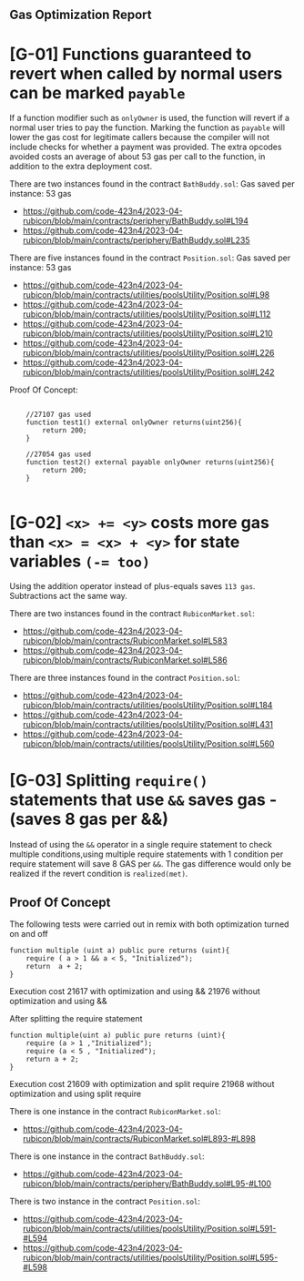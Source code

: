 ## Gas Optimization Report

[G-01] Functions guaranteed to revert when called by normal users can be marked `payable`
===========================================================================================

If a function modifier such as `onlyOwner` is used, the function will revert if a normal user tries to pay the function. Marking the function as `payable` will lower the gas cost for legitimate callers because the compiler will not include checks for whether a payment was provided. The extra opcodes avoided costs an average of about 53 gas per call to the function, in addition to the extra deployment cost.

There are two instances found in the contract `BathBuddy.sol`:
Gas saved per instance: 53 gas

* https://github.com/code-423n4/2023-04-rubicon/blob/main/contracts/periphery/BathBuddy.sol#L194
* https://github.com/code-423n4/2023-04-rubicon/blob/main/contracts/periphery/BathBuddy.sol#L235

There are five instances found in the contract `Position.sol`:
Gas saved per instance: 53 gas

* https://github.com/code-423n4/2023-04-rubicon/blob/main/contracts/utilities/poolsUtility/Position.sol#L98
* https://github.com/code-423n4/2023-04-rubicon/blob/main/contracts/utilities/poolsUtility/Position.sol#L112
* https://github.com/code-423n4/2023-04-rubicon/blob/main/contracts/utilities/poolsUtility/Position.sol#L210
* https://github.com/code-423n4/2023-04-rubicon/blob/main/contracts/utilities/poolsUtility/Position.sol#L226
* https://github.com/code-423n4/2023-04-rubicon/blob/main/contracts/utilities/poolsUtility/Position.sol#L242

Proof Of Concept:
```solidity

    //27107 gas used
    function test1() external onlyOwner returns(uint256){
        return 200;
    }

    //27054 gas used
    function test2() external payable onlyOwner returns(uint256){
        return 200;
    }
    

```

[G-02] `<x> += <y>` costs more gas than `<x> = <x> + <y>` for state variables `(-= too)`
=====================================================================================

Using the addition operator instead of plus-equals saves `113 gas`. Subtractions act the same way.

There are two instances found in the contract `RubiconMarket.sol`:

* https://github.com/code-423n4/2023-04-rubicon/blob/main/contracts/RubiconMarket.sol#L583
* https://github.com/code-423n4/2023-04-rubicon/blob/main/contracts/RubiconMarket.sol#L586

There are three instances found in the contract `Position.sol`:

* https://github.com/code-423n4/2023-04-rubicon/blob/main/contracts/utilities/poolsUtility/Position.sol#L184
* https://github.com/code-423n4/2023-04-rubicon/blob/main/contracts/utilities/poolsUtility/Position.sol#L431
* https://github.com/code-423n4/2023-04-rubicon/blob/main/contracts/utilities/poolsUtility/Position.sol#L560

[G-03] Splitting `require()` statements that use `&&` saves gas - (saves 8 gas per &&)
==========================================================================================
Instead of using the `&&` operator in a single require statement to check multiple conditions,using multiple require statements with 1 condition per require statement will save 8 GAS per `&&`.
The gas difference would only be realized if the revert condition is `realized(met)`.

## Proof Of Concept

The following tests were carried out in remix with both optimization turned on and off
```solidity
function multiple (uint a) public pure returns (uint){
	require ( a > 1 && a < 5, "Initialized");
	return  a + 2;
}
```
Execution cost
21617 with optimization and using &&
21976 without optimization and using &&

After splitting the require statement
```solidity
function multiple(uint a) public pure returns (uint){
	require (a > 1 ,"Initialized");
	require (a < 5 , "Initialized");
	return a + 2;
}
```
Execution cost
21609 with optimization and split require
21968 without optimization and using split require

There is one instance in the contract `RubiconMarket.sol`:
* https://github.com/code-423n4/2023-04-rubicon/blob/main/contracts/RubiconMarket.sol#L893-#L898

There is one instance in the contract `BathBuddy.sol`:
* https://github.com/code-423n4/2023-04-rubicon/blob/main/contracts/periphery/BathBuddy.sol#L95-#L100

There is two instance in the contract `Position.sol`:
* https://github.com/code-423n4/2023-04-rubicon/blob/main/contracts/utilities/poolsUtility/Position.sol#L591-#L594
* https://github.com/code-423n4/2023-04-rubicon/blob/main/contracts/utilities/poolsUtility/Position.sol#L595-#L598

